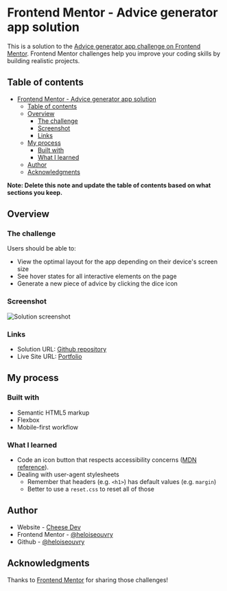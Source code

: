 # Frontend Mentor - Advice generator app solution

This is a solution to the [Advice generator app challenge on Frontend Mentor](https://www.frontendmentor.io/challenges/advice-generator-app-QdUG-13db). Frontend Mentor challenges help you improve your coding skills by building realistic projects.

## Table of contents

- [Frontend Mentor - Advice generator app solution](#frontend-mentor---advice-generator-app-solution)
  - [Table of contents](#table-of-contents)
  - [Overview](#overview)
    - [The challenge](#the-challenge)
    - [Screenshot](#screenshot)
    - [Links](#links)
  - [My process](#my-process)
    - [Built with](#built-with)
    - [What I learned](#what-i-learned)
  - [Author](#author)
  - [Acknowledgments](#acknowledgments)

**Note: Delete this note and update the table of contents based on what sections you keep.**

## Overview

### The challenge

Users should be able to:

- View the optimal layout for the app depending on their device's screen size
- See hover states for all interactive elements on the page
- Generate a new piece of advice by clicking the dice icon

### Screenshot

![Solution screenshot](./images/screenshot.jpg)

### Links

- Solution URL: [Github repository](https://github.com/heloiseouvry/frontend-mentor-advice-generator)
- Live Site URL: [Portfolio](http://www.cheesedev.com/frontend-mentor/advice-generator)

## My process

### Built with

- Semantic HTML5 markup
- Flexbox
- Mobile-first workflow

### What I learned

* Code an icon button that respects accessibility concerns ([MDN reference](https://developer.mozilla.org/en-US/docs/Web/HTML/Element/button#accessibility_concerns)).
* Dealing with user-agent stylesheets
  * Remember that headers (e.g. `<h1>`) has default values (e.g. `margin`)
  * Better to use a `reset.css` to reset all of those

## Author

- Website - [Cheese Dev](http://www.cheesedev.com)
- Frontend Mentor - [@heloiseouvry](https://www.frontendmentor.io/profile/heloiseouvry)
- Github - [@heloiseouvry](https://github.com/heloiseouvry)

## Acknowledgments

Thanks to [Frontend Mentor](https://www.frontendmentor.io) for sharing those challenges!